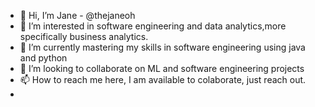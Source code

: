 - 👋 Hi, I’m  Jane - @thejaneoh
- 👀 I’m interested in software engineering and data analytics,more specifically business analytics.
- 🌱 I’m currently mastering my skills in software engineering using java and python
- 💞️ I’m looking to collaborate on ML and software engineering projects
- 📫 How to reach me here, I am available to colaborate, just reach out.
- 

<!---
thejaneOh/thejaneOh is a ✨ special ✨ repository because its `README.md` (this file) appears on your GitHub profile.
You can click the Preview link to take a look at your changes.
--->
